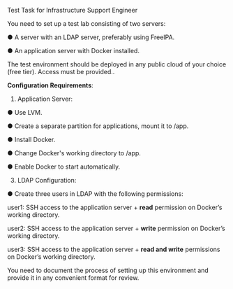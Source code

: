 Test Task for Infrastructure Support Engineer

You need to set up a test lab consisting of two servers:

● A server with an LDAP server, preferably using FreeIPA.

● An application server with Docker installed.

The test environment should be deployed in any public cloud of your choice (free tier). Access must be provided..

**Configuration Requirements**:
1. Application Server:
   
● Use LVM.

● Create a separate partition for applications, mount it to /app.

● Install Docker.

● Change Docker's working directory to /app.

● Enable Docker to start automatically.


3. LDAP Configuration:
   
● Create three users in LDAP with the following permissions:

user1: SSH access to the application server + **read** permission on Docker’s working directory.

user2: SSH access to the application server + **write** permission on Docker’s working directory.

user3: SSH access to the application server + **read and write** permissions on Docker’s working directory.

You need to document the process of setting up this environment and provide it in any convenient format for review.
